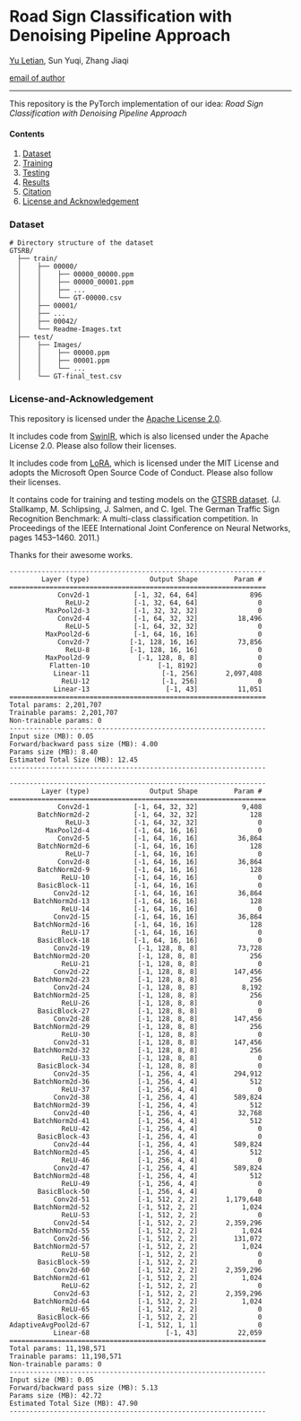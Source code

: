 # Road Sign Classification with Denoising Pipeline Approach
[Yu Letian](https://github.com/FisherSkyi), Sun Yuqi, Zhang Jiaqi

[email of author](yuletian@u.nus.edu)

---

This repository is the PyTorch implementation of our idea: *Road Sign Classification with Denoising Pipeline Approach*

#### Contents
1. [Dataset](#Dataset)
1. [Training](#Training)
1. [Testing](#Testing)
1. [Results](#Results)
1. [Citation](#Citation)
1. [License and Acknowledgement](#License-and-Acknowledgement)
### Dataset
```text
# Directory structure of the dataset
GTSRB/
  ├── train/
  │    ├── 00000/
  │    │    ├── 00000_00000.ppm
  │    │    ├── 00000_00001.ppm
  │    │    ├── ...
  │    │    └── GT-00000.csv
  │    ├── 00001/
  │    ├── ...
  │    ├── 00042/
  │    └── Readme-Images.txt
  ├── test/
  │    ├── Images/
  │    │    ├── 00000.ppm
  │    │    ├── 00001.ppm
  │    │    └── ...
  │    └── GT-final_test.csv
```


### License-and-Acknowledgement

This repository is licensed under the [Apache License 2.0](LICENSE).  

It includes code from [SwinIR](https://github.com/JingyunLiang/SwinIR), which is also licensed under the Apache License 2.0. Please also follow their licenses. 

It includes code from [LoRA](https://github.com/microsoft/LoRA#), which is licensed under the MIT License and adopts the Microsoft Open Source Code of Conduct. Please also follow their licenses. 

It contains code for training and testing models on the [GTSRB dataset](https://benchmark.ini.rub.de/gtsrb_news.html).
(J. Stallkamp, M. Schlipsing, J. Salmen, and C. Igel. The German Traffic Sign Recognition Benchmark: A multi-class classification competition. In Proceedings of the IEEE International Joint Conference on Neural Networks, pages 1453–1460. 2011.) 

Thanks for their awesome works.


```text
----------------------------------------------------------------
        Layer (type)               Output Shape         Param #
================================================================
            Conv2d-1           [-1, 32, 64, 64]             896
              ReLU-2           [-1, 32, 64, 64]               0
         MaxPool2d-3           [-1, 32, 32, 32]               0
            Conv2d-4           [-1, 64, 32, 32]          18,496
              ReLU-5           [-1, 64, 32, 32]               0
         MaxPool2d-6           [-1, 64, 16, 16]               0
            Conv2d-7          [-1, 128, 16, 16]          73,856
              ReLU-8          [-1, 128, 16, 16]               0
         MaxPool2d-9            [-1, 128, 8, 8]               0
          Flatten-10                 [-1, 8192]               0
           Linear-11                  [-1, 256]       2,097,408
             ReLU-12                  [-1, 256]               0
           Linear-13                   [-1, 43]          11,051
================================================================
Total params: 2,201,707
Trainable params: 2,201,707
Non-trainable params: 0
----------------------------------------------------------------
Input size (MB): 0.05
Forward/backward pass size (MB): 4.00
Params size (MB): 8.40
Estimated Total Size (MB): 12.45
----------------------------------------------------------------

----------------------------------------------------------------
        Layer (type)               Output Shape         Param #
================================================================
            Conv2d-1           [-1, 64, 32, 32]           9,408
       BatchNorm2d-2           [-1, 64, 32, 32]             128
              ReLU-3           [-1, 64, 32, 32]               0
         MaxPool2d-4           [-1, 64, 16, 16]               0
            Conv2d-5           [-1, 64, 16, 16]          36,864
       BatchNorm2d-6           [-1, 64, 16, 16]             128
              ReLU-7           [-1, 64, 16, 16]               0
            Conv2d-8           [-1, 64, 16, 16]          36,864
       BatchNorm2d-9           [-1, 64, 16, 16]             128
             ReLU-10           [-1, 64, 16, 16]               0
       BasicBlock-11           [-1, 64, 16, 16]               0
           Conv2d-12           [-1, 64, 16, 16]          36,864
      BatchNorm2d-13           [-1, 64, 16, 16]             128
             ReLU-14           [-1, 64, 16, 16]               0
           Conv2d-15           [-1, 64, 16, 16]          36,864
      BatchNorm2d-16           [-1, 64, 16, 16]             128
             ReLU-17           [-1, 64, 16, 16]               0
       BasicBlock-18           [-1, 64, 16, 16]               0
           Conv2d-19            [-1, 128, 8, 8]          73,728
      BatchNorm2d-20            [-1, 128, 8, 8]             256
             ReLU-21            [-1, 128, 8, 8]               0
           Conv2d-22            [-1, 128, 8, 8]         147,456
      BatchNorm2d-23            [-1, 128, 8, 8]             256
           Conv2d-24            [-1, 128, 8, 8]           8,192
      BatchNorm2d-25            [-1, 128, 8, 8]             256
             ReLU-26            [-1, 128, 8, 8]               0
       BasicBlock-27            [-1, 128, 8, 8]               0
           Conv2d-28            [-1, 128, 8, 8]         147,456
      BatchNorm2d-29            [-1, 128, 8, 8]             256
             ReLU-30            [-1, 128, 8, 8]               0
           Conv2d-31            [-1, 128, 8, 8]         147,456
      BatchNorm2d-32            [-1, 128, 8, 8]             256
             ReLU-33            [-1, 128, 8, 8]               0
       BasicBlock-34            [-1, 128, 8, 8]               0
           Conv2d-35            [-1, 256, 4, 4]         294,912
      BatchNorm2d-36            [-1, 256, 4, 4]             512
             ReLU-37            [-1, 256, 4, 4]               0
           Conv2d-38            [-1, 256, 4, 4]         589,824
      BatchNorm2d-39            [-1, 256, 4, 4]             512
           Conv2d-40            [-1, 256, 4, 4]          32,768
      BatchNorm2d-41            [-1, 256, 4, 4]             512
             ReLU-42            [-1, 256, 4, 4]               0
       BasicBlock-43            [-1, 256, 4, 4]               0
           Conv2d-44            [-1, 256, 4, 4]         589,824
      BatchNorm2d-45            [-1, 256, 4, 4]             512
             ReLU-46            [-1, 256, 4, 4]               0
           Conv2d-47            [-1, 256, 4, 4]         589,824
      BatchNorm2d-48            [-1, 256, 4, 4]             512
             ReLU-49            [-1, 256, 4, 4]               0
       BasicBlock-50            [-1, 256, 4, 4]               0
           Conv2d-51            [-1, 512, 2, 2]       1,179,648
      BatchNorm2d-52            [-1, 512, 2, 2]           1,024
             ReLU-53            [-1, 512, 2, 2]               0
           Conv2d-54            [-1, 512, 2, 2]       2,359,296
      BatchNorm2d-55            [-1, 512, 2, 2]           1,024
           Conv2d-56            [-1, 512, 2, 2]         131,072
      BatchNorm2d-57            [-1, 512, 2, 2]           1,024
             ReLU-58            [-1, 512, 2, 2]               0
       BasicBlock-59            [-1, 512, 2, 2]               0
           Conv2d-60            [-1, 512, 2, 2]       2,359,296
      BatchNorm2d-61            [-1, 512, 2, 2]           1,024
             ReLU-62            [-1, 512, 2, 2]               0
           Conv2d-63            [-1, 512, 2, 2]       2,359,296
      BatchNorm2d-64            [-1, 512, 2, 2]           1,024
             ReLU-65            [-1, 512, 2, 2]               0
       BasicBlock-66            [-1, 512, 2, 2]               0
AdaptiveAvgPool2d-67            [-1, 512, 1, 1]               0
           Linear-68                   [-1, 43]          22,059
================================================================
Total params: 11,198,571
Trainable params: 11,198,571
Non-trainable params: 0
----------------------------------------------------------------
Input size (MB): 0.05
Forward/backward pass size (MB): 5.13
Params size (MB): 42.72
Estimated Total Size (MB): 47.90
----------------------------------------------------------------
```


